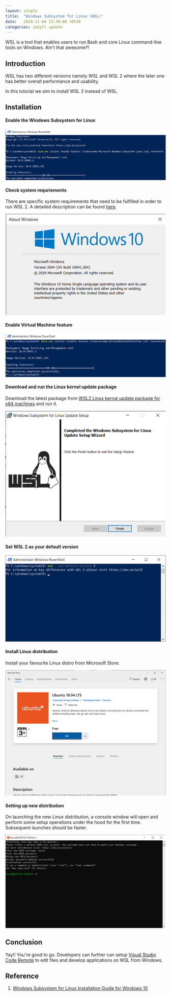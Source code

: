```yaml
---
layout: single
title:  "Windows Subsystem for Linux (WSL)"
date:   2020-11-04 13:30:08 +0530
categories: jekyll update
---
```


WSL is a tool that enables users to run Bash and core Linux command-line tools on Windows. Ain't that awesome?!

## Introduction

WSL has two different versions namely WSL and WSL 2 where the later one has better overall performance and usability. 

In this tutorial we aim to install WSL 2 instead of WSL.

## Installation

#### Enable the Windows Subsystem for Linux

![](/assets/img/wsl/1.png)

#### Check system requriements

There are specific system requirements that need to be fulfilled in order to run WSL 2. A detailed description can be found [here].

![](/assets/img/wsl/2.png)

#### Enable Virtual Machine feature

![dism.exe /online /enable-feature /featurename:VirtualMachinePlatform /all /norestart](/assets/img/wsl/3.png)

#### Download and run the Linux kernel update package

Download the latest package from [WSL2 Linux kernal update package for x64 machines] and run it.

![](/assets/img/wsl/4.png)

#### Set WSL 2 as your default version

![wsl --set-default-version 2](/assets/img/wsl/5.png)

#### Install Linux distribution

Install your favourite Linux distro from Microsoft Store.

![](/assets/img/wsl/6.png)

#### Setting up new distribution

On launching the new Linux distribution, a console window will open and perform some setup operations under the hood for the first time. Subsequent launches should be faster.

![](/assets/img/wsl/7.png)

## Conclusion

Yay!! You're good to go. Developers can further can setup [Visual Studio Code Remote] to edit files and develop applications on WSL from Windows.

## Reference

1. [Windows Subsystem for Linux Installation Guide for Windows 10]

[here]: https://docs.microsoft.com/en-us/windows/wsl/install-win10#requirements
[WSL2 Linux kernal update package for x64 machines]: https://wslstorestorage.blob.core.windows.net/wslblob/wsl_update_x64.msi
[Visual Studio Code Remote]: https://code.visualstudio.com/docs/remote/wsl
[Windows Subsystem for Linux Installation Guide for Windows 10]: https://docs.microsoft.com/en-us/windows/wsl/install-win10